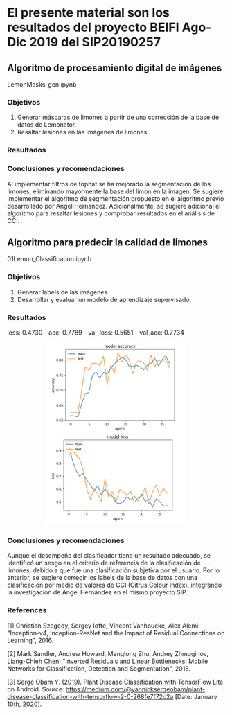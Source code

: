 # El presente material son los resultados del proyecto BEIFI Ago-Dic 2019 del SIP20190257

## Algoritmo de procesamiento digital de imágenes
LemonMasks_gen.ipynb

### Objetivos 
1. Generar máscaras de limones a partir de una corrección de la base de datos de Lemonator.
2. Resaltar lesiones en las imágenes de limones.

### Resultados

### Conclusiones y recomendaciones
Al implementar filtros de tophat se ha mejorado la segmentación de los limones, eliminando mayormente la base del limon en la imagen. Se sugiere implementar el algoritmo de segmentación propuesto en el algoritmo previo desarrollado por Angel Hernandez. Adicionalmente, se sugiere adicional el algoritmo para resaltar lesiones y comprobar resultados en el análisis de CCI.


## Algoritmo para predecir la calidad de limones
01Lemon_Classification.ipynb 

### Objetivos
1. Generar labels de las imágenes.
2. Desarrollar y evaluar un modelo de aprendizaje supervisado.

### Resultados
loss: 0.4730 - acc: 0.7789 - val_loss: 0.5651 - val_acc: 0.7734
<center><img src="plot-accvsloss.png"></center>

### Conclusiones y recomendaciones
Aunque el desempeño del clasificador tiene un resultado adecuado, se identificó un sesgo en el criterio de referencia de la clasificación de limones, debido a que fue una clasificación subjetiva por el usuario. Por lo anterior, se sugiere corregir los labels de la base de datos con una clasificación por medio de valores de CCI (Citrus Colour Index), integrando la investigación de Angel Hernández en el mismo proyecto SIP. 

### References

[1] Christian Szegedy, Sergey Ioffe, Vincent Vanhoucke, Alex Alemi: "Inception-v4, Inception-ResNet and the Impact of Residual Connections on Learning", 2016.

[2] Mark Sandler, Andrew Howard, Menglong Zhu, Andrey Zhmoginov, Liang-Chieh Chen: "Inverted Residuals and Linear Bottlenecks: Mobile Networks for Classification, Detection and Segmentation", 2018.

[3] Serge Obam Y. (2019). Plant Disease Classification with TensorFlow Lite on Android. Source: https://medium.com/@yannicksergeobam/plant-disease-classification-with-tensorflow-2-0-268fe7f72c2a [Date: January 10th, 2020].
